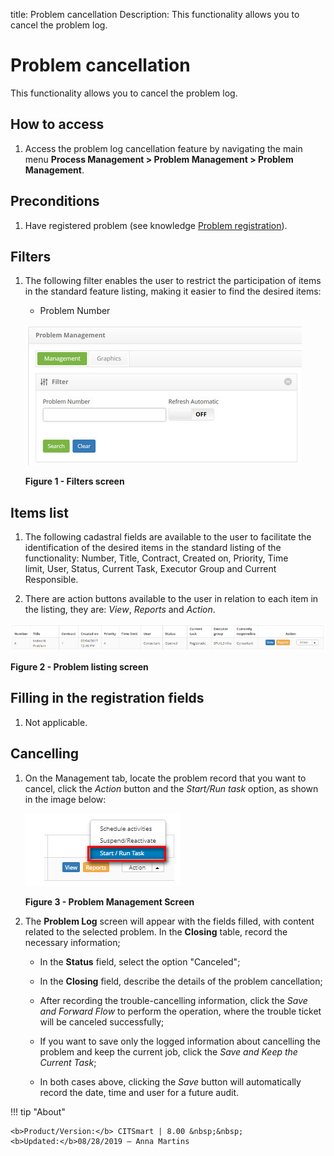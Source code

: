 title: Problem cancellation
Description: This functionality allows you to cancel the problem log.

# Problem cancellation

This functionality allows you to cancel the problem log.

How to access
-------------

1.  Access the problem log cancellation feature by navigating the main
    menu **Process Management > Problem Management > Problem
    Management**.

Preconditions
-------------

1.  Have registered problem (see knowledge [Problem registration][1]).

Filters
-------

1.  The following filter enables the user to restrict the participation of items
    in the standard feature listing, making it easier to find the desired items:

    - Problem Number

    ![figure](images/cancel-1.png)

    **Figure 1 - Filters screen**

Items list
----------

1.  The following cadastral fields are available to the user to facilitate the
    identification of the desired items in the standard listing of the
    functionality: Number, Title, Contract, Created on, Priority, Time
    limit, User, Status, Current Task, Executor Group and Current
    Responsible.

2.  There are action buttons available to the user in relation to each item in
    the listing, they are: *View*, *Reports* and *Action*.

![figure](images/cancel-2.png)

**Figure 2 - Problem listing screen**

Filling in the registration fields
----------------------------------

1.  Not applicable.

Cancelling
----------

1.  On the Management tab, locate the problem record that you want to cancel,
    click the *Action* button and the *Start/Run task* option, as shown in the
    image below:

    ![figure](images/cancel-3.png)
   
    **Figure 3 - Problem Management Screen**

2.  The **Problem Log** screen will appear with the fields filled, with content
    related to the selected problem. In the **Closing** table, record the
    necessary information;

    - In the **Status** field, select the option "Canceled";

    - In the **Closing** field, describe the details of the problem cancellation;

    - After recording the trouble-cancelling information, click the *Save and Forward Flow* to perform the operation, where the 
    trouble ticket will be canceled successfully;

    - If you want to save only the logged information about cancelling the problem and keep the current job, click the
    *Save and Keep the Current Task*;

    - In both cases above, clicking the *Save* button will automatically record the date, time and user for a future audit.

[1]:/en-us/citsmart-platform-7/processes/problem/register-problem.html


!!! tip "About"

    <b>Product/Version:</b> CITSmart | 8.00 &nbsp;&nbsp;
    <b>Updated:</b>08/28/2019 – Anna Martins
